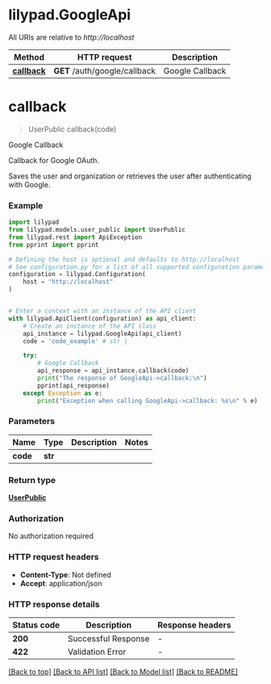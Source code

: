 # lilypad.GoogleApi

All URIs are relative to *http://localhost*

Method | HTTP request | Description
------------- | ------------- | -------------
[**callback**](GoogleApi.md#callback) | **GET** /auth/google/callback | Google Callback


# **callback**
> UserPublic callback(code)

Google Callback

Callback for Google OAuth.

Saves the user and organization or retrieves the user after authenticating
with Google.

### Example


```python
import lilypad
from lilypad.models.user_public import UserPublic
from lilypad.rest import ApiException
from pprint import pprint

# Defining the host is optional and defaults to http://localhost
# See configuration.py for a list of all supported configuration parameters.
configuration = lilypad.Configuration(
    host = "http://localhost"
)


# Enter a context with an instance of the API client
with lilypad.ApiClient(configuration) as api_client:
    # Create an instance of the API class
    api_instance = lilypad.GoogleApi(api_client)
    code = 'code_example' # str | 

    try:
        # Google Callback
        api_response = api_instance.callback(code)
        print("The response of GoogleApi->callback:\n")
        pprint(api_response)
    except Exception as e:
        print("Exception when calling GoogleApi->callback: %s\n" % e)
```



### Parameters


Name | Type | Description  | Notes
------------- | ------------- | ------------- | -------------
 **code** | **str**|  | 

### Return type

[**UserPublic**](UserPublic.md)

### Authorization

No authorization required

### HTTP request headers

 - **Content-Type**: Not defined
 - **Accept**: application/json

### HTTP response details

| Status code | Description | Response headers |
|-------------|-------------|------------------|
**200** | Successful Response |  -  |
**422** | Validation Error |  -  |

[[Back to top]](#) [[Back to API list]](../README.md#documentation-for-api-endpoints) [[Back to Model list]](../README.md#documentation-for-models) [[Back to README]](../README.md)

